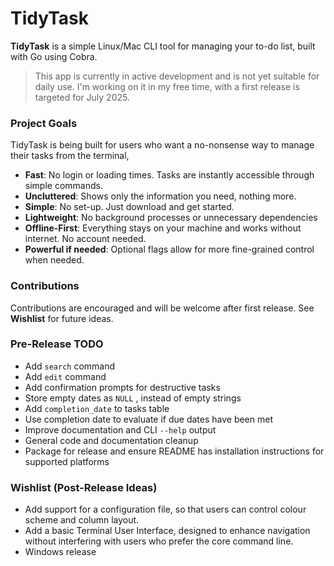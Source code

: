 # TidyTask

**TidyTask** is a simple Linux/Mac CLI tool for managing your to-do list, built with Go using Cobra.

> This app is currently in active development and is not yet suitable for daily use.
I'm working on it in my free time, with a first release is targeted for July 2025.

### Project Goals
TidyTask is being built for users who want a no-nonsense way to manage their tasks from the terminal, 

- **Fast**: No login or loading times. Tasks are instantly accessible through simple commands.
- **Uncluttered**: Shows only the information you need, nothing more. 
- **Simple**: No set-up. Just download and get started.
- **Lightweight**: No background processes or unnecessary dependencies
- **Offline-First**: Everything stays on your machine and works without internet. No account needed.
- **Powerful if needed**: Optional flags allow for more fine-grained control when needed.

### Contributions
Contributions are encouraged and will be welcome after first release. See **Wishlist** for future ideas.

### Pre-Release TODO
- Add `search` command
- Add `edit` command
- Add confirmation prompts for destructive tasks
- Store empty dates as `NULL` , instead of empty strings
- Add `completion_date` to tasks table
- Use completion date to evaluate if due dates have been met 
- Improve documentation and CLI `--help` output
- General code and documentation cleanup
- Package for release and ensure README has installation instructions for supported platforms

### Wishlist (Post-Release Ideas)
- Add support for a configuration file, so that users can control colour scheme and column layout.
- Add a basic Terminal User Interface, designed to enhance navigation without interfering with users who 
prefer the core command line. 
- Windows release